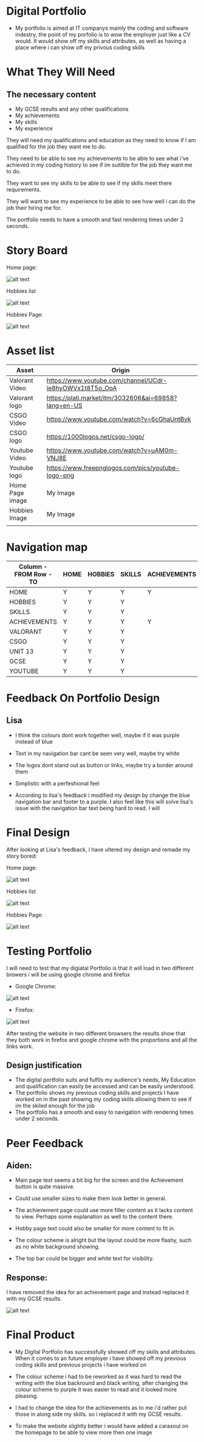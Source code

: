 # Digital Portfolio

+ My portfolio is aimed at IT companys mainly the coding and software indestry, the point of my porfolio is to wow the employer just like a CV would. It would show off my skills and attributes, as well as having a place where i can show off my privous coding skills

# What They Will Need

## The necessary content
+ My GCSE results and any other qualifications
+ My achievements 
+ My skills 
+ My experience

They will need my qualifications and education as they need to know if I am qualified for the job they want me to do.

They need to be able to see my achievements to be able to see what i've achieved in my coding history to see if im suitible for the job they want me to do.

They want to see my skills to be able to see if my skills meet there requirements. 

They will want to see my experience to be able to see how well i can do the job their hiring me for.

The portfolio needs to have a smooth and fast rendering times under 2 seconds.

# Story Board

Home page:

![alt text](../documentation/img/A1.png)

Hobbies list

![alt text](../documentation/img/a3.png)

Hobbies Page:

![alt text](../documentation/img/a2.png)

# Asset list

| Asset           | Origin                                                   |
|-----------------|----------------------------------------------------------|
| Valorant Video  | https://www.youtube.com/channel/UCdr-ie8hyOWVx1t8T5o_OoA |
| Valorant logo   | https://plati.market/itm/3032606&ai=69858?lang=en-US     |
| CSGO Video      | https://www.youtube.com/watch?v=6cGhaUntByk              |
| CSGO logo       | https://1000logos.net/csgo-logo/                         |
| Youtube Video   | https://www.youtube.com/watch?v=uAM0m-VNJ8E              |
| Youtube logo    | https://www.freepnglogos.com/pics/youtube-logo-png       |
| Home Page image | My Image                                                 |
| Hobbies Image   | My Image                                                 |
|                 |  

# Navigation map

| Column - FROM Row - TO | HOME | HOBBIES | SKILLS | ACHIEVEMENTS | VALORANT | CSGO | UNIT 13 | GCSE | YOUTUBE |
|------------------------|------|---------|--------|--------------|----------|------|---------|------|---------|
| HOME                   | Y    | Y       | Y      | Y            |          |      |         |      |         |
| HOBBIES                | Y    | Y       | Y      |              | Y        | Y    |         |      | Y       |
| SKILLS                 | Y    | Y       | Y      |              |          |      | Y       |      |         |
| ACHIEVEMENTS           | Y    | Y       | Y      | Y            |          |      | Y       | Y    |         |
| VALORANT               | Y    | Y       | Y      |              | Y        |      |         |      |         |
| CSGO                   | Y    | Y       | Y      |              |          | Y    |         |      |         |
| UNIT 13                | Y    | Y       | Y      |              |          |      | Y       |      |         |
| GCSE                   | Y    | Y       | Y      |              |          |      |         | Y    |         |
| YOUTUBE                | Y    | Y       | Y      |              |          |      |         |      | Y       |

# Feedback On Portfolio Design

## Lisa 

+ I think the colours dont work together well, maybe if it was purple instead of blue
+ Text in my navigation bar cant be seen very well, maybe try white
+ The logos dont stand out as button or links, maybe try a border around them
+ Simplistic with a perfeshional feel 

+ According to lisa's feedback i modified my design by change the blue navigation bar and footer to a purple. I also feel like this will solve lisa's issue with the navigation bar text being hard to read. I will 

# Final Design 

After looking at Lisa's feedback, i have ultered my design and remade my story bored: 

Home page:

![alt text](../documentation/img/b2.png)

Hobbies list

![alt text](../documentation/img/b3.png)

Hobbies Page:

![alt text](../documentation/img/b1.png)

# Testing Portfolio 

I will need to test that my digiatal Portfolio is that it will load in two different browers i will be using google chrome and firefox

+ Google Chrome:

![alt text](../documentation/img/Capture.PNG)

+ Firefox: 

![alt text](../documentation/img/Capture2.PNG)

After testing the website in two different browsers the results show that they both work in firefox and google chrome with the proportions and all the links work.

## Design justification

+ The digital portfolio suits and fulfils my audience's needs, My Education and qualification can easily be accessed and can be easily understood.
+ The portfolio shows my previous coding skills and projects I have worked on in the past showing my coding skills allowing them to see if im the skiled enough for the job
+ The portfolio has a smooth and easy to navigation with rendering times under 2 seconds.

# Peer Feedback

## Aiden: 
+ Main page text seems a bit big for the screen and the Achievement button is quite massive.
+ Could use smaller sizes to make them look better in general.
+ The achievement page could use more filler content as it lacks content to view. Perhaps some  explanation as well to the content there.
+ Hobby page text could also be smaller for more content to fit in.

+ The colour scheme is alright but the layout could be more flashy, such as no white background showing.
+ The top bar could be bigger and white text for visibility.

## Response:
I have removed the idea for an achievement page and instead replaced it with my GCSE results.

![alt text](../documentation/img/Capture2.PNG)

# Final Product

+ My Digital Portfolio has successfully showed off my skills and attributes. When it comes to an future employer i have showed off my previous coding skills and previous projects i have worked on

+ The colour scheme i had to be reworked as it was hard to read the writing with the blue backround and black writing, after changing the colour scheme to purple it was easier to read and it looked more pleasing.

+ I had to change the idea for the achievements as to me i'd rather put those in along side my skills. so i replaced it with my GCSE results.

+ To make the website slightly better i would have added a carasoul on the homepage to be able to view more then one image 


